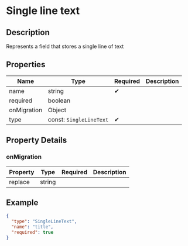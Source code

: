 # Single line text

## Description

Represents a field that stores a single line of text

## Properties

| Name        | Type                    | Required | Description |
| ----------- | ----------------------- | -------- | ----------- |
| name        | string                  | ✔       |             |
| required    | boolean                 |          |             |
| onMigration | Object                  |          |             |
| type        | const: `SingleLineText` | ✔       |             |

## Property Details

### onMigration

| Property | Type   | Required | Description |
| -------- | ------ | -------- | ----------- |
| replace  | string |          |             |

## Example

```json
{
  "type": "SingleLineText",
  "name": "title",
  "required": true
}
```
